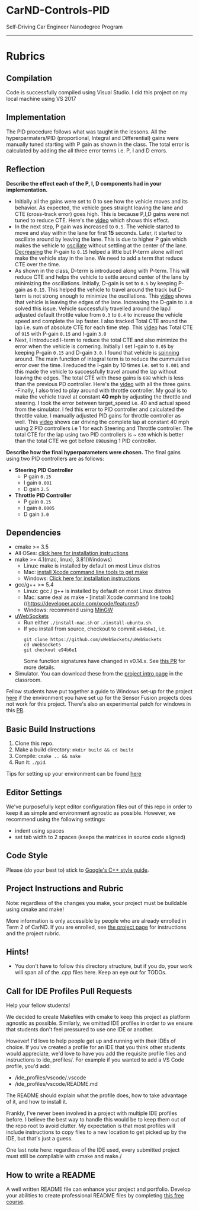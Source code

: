 # CarND-Controls-PID
Self-Driving Car Engineer Nanodegree Program

---
# Rubrics

## Compilation 
Code is successfully compiled using Visual Studio. I did this project on my local machine using VS 2017

## Implementation
The PID procedure follows what was taught in the lessons. All the hyperparmaters/PID (proportional, Integral and Differential) gains were manually tuned starting with P gain as shown in the class. The total error is calculated by adding the all three error terms i.e. P, I and D errors.

## Reflection
**Describe the effect each of the P, I, D components had in your implementation.**
- Initially all the gains were set to 0 to see how the vehicle moves and its behavior. As expected, the vehicle goes straight leaving the lane and CTE (cross-track error) goes high. This is because P,I,D gains were not tuned to reduce CTE. Here's the [video](Videos/P0_I0_D0) which shows this effect.
- In the next step, P gain was increased to `0.5`. The vehicle started to move and stay within the lane for first **15** seconds. Later, it started to oscillate around by leaving the lane. This is due to higher P gain which makes the vehicle to [oscillate](Videos/P_0p5_I0_D0) without settling at the center of the lane. [Decreasing](Videos/P_0p15_I0_D0) the P-gain to `0.15` helped a little but P-term alone will not make the vehicle stay in the lane. We need to add a term that reduce CTE over the time.
- As shown in the class, D-term is introduced along with P-term. This will reduce CTE and helps the vehicle to settle around center of the lane by minimizing the oscillations. Initially, D-gain is set to `0.5` by keeping P-gain as `0.15`. This helped the vehicle to travel around the track but D-term is not strong enough to minimize the oscillations. This [video](Videos/P_0p15_I0_D0p5) shows that vehicle is leaving the edges of the lane. Increasing the D-gain to `3.0` solved this issue. Vehicle successfully travelled around the lap.I adjusted default throttle value from `0.3` to `0.4` to increase the vehicle speed and complete the lap faster. I also tracked Total CTE around the lap i.e. sum of absolute CTE for each time step. This [video](Videos/P_0p15_I0_D3p0_LapCTE_915) has Total CTE of `915` with P-gain `0.15` and I-gain  `3.0`
- Next, I introduced I-term to reduce the total CTE and also minimize the error when the vehicle is cornering. Initially I set I-gain to `0.05` by keeping P-gain `0.15` and D-gain `3.0`. I found that vehicle is [spinning](Videos/P_0p15_I0p05_D3p0) around. The main function of integral term is to reduce the cummulative error over the time. I reduced the I-gain by 10 times i.e. set to `0.001` and this made the vehicle to successfully travel around the lap without leaving the edges. The total CTE with these gains is `698` which is less than the previous PD controller. Here's the [video](P_0p15_I_0p001_D3p0_LapCTE_698_Th_0p4) with all the three gains.
-Finally, I also tried to play around with throttle controller. My goal is to make the vehicle travel at constant **40 mph** by adjusting the throttle and steering. I took the error between target_speed i.e. 40 and actual speed from the simulator. I fed this error to PID controller and calculated the throttle value. I manually adjusted PID gains for throttle controller as well. This [video](Videos/P_0p15_I_0p001_D2p5_Pth_0p15_Ith0p0005_Dth3p0_LapCTE_630_TargetSpd_40) shows car driving the complete lap at constant 40 mph using 2 PID controllers i.e 1 for each Steering and Throttle controller. The total CTE for the lap using two PID controllers is ~ `630` which is better than the total CTE we got before `698`using 1 PID controller.

**Describe how the final hyperparameters were chosen.**
The final gains using two PID controllers are as follows:
- **Steering PID Controller** 
    - P gain `0.15`
    - I gain `0.001`
    - D gain `2.5`
- **Throttle PID Controller**
    - P gain `0.15`
    - I gain `0.0005`
    - D gain `3.0`

## Dependencies

* cmake >= 3.5
 * All OSes: [click here for installation instructions](https://cmake.org/install/)
* make >= 4.1(mac, linux), 3.81(Windows)
  * Linux: make is installed by default on most Linux distros
  * Mac: [install Xcode command line tools to get make](https://developer.apple.com/xcode/features/)
  * Windows: [Click here for installation instructions](http://gnuwin32.sourceforge.net/packages/make.htm)
* gcc/g++ >= 5.4
  * Linux: gcc / g++ is installed by default on most Linux distros
  * Mac: same deal as make - [install Xcode command line tools]((https://developer.apple.com/xcode/features/)
  * Windows: recommend using [MinGW](http://www.mingw.org/)
* [uWebSockets](https://github.com/uWebSockets/uWebSockets)
  * Run either `./install-mac.sh` or `./install-ubuntu.sh`.
  * If you install from source, checkout to commit `e94b6e1`, i.e.
    ```
    git clone https://github.com/uWebSockets/uWebSockets 
    cd uWebSockets
    git checkout e94b6e1
    ```
    Some function signatures have changed in v0.14.x. See [this PR](https://github.com/udacity/CarND-MPC-Project/pull/3) for more details.
* Simulator. You can download these from the [project intro page](https://github.com/udacity/self-driving-car-sim/releases) in the classroom.

Fellow students have put together a guide to Windows set-up for the project [here](https://s3-us-west-1.amazonaws.com/udacity-selfdrivingcar/files/Kidnapped_Vehicle_Windows_Setup.pdf) if the environment you have set up for the Sensor Fusion projects does not work for this project. There's also an experimental patch for windows in this [PR](https://github.com/udacity/CarND-PID-Control-Project/pull/3).

## Basic Build Instructions

1. Clone this repo.
2. Make a build directory: `mkdir build && cd build`
3. Compile: `cmake .. && make`
4. Run it: `./pid`. 

Tips for setting up your environment can be found [here](https://classroom.udacity.com/nanodegrees/nd013/parts/40f38239-66b6-46ec-ae68-03afd8a601c8/modules/0949fca6-b379-42af-a919-ee50aa304e6a/lessons/f758c44c-5e40-4e01-93b5-1a82aa4e044f/concepts/23d376c7-0195-4276-bdf0-e02f1f3c665d)

## Editor Settings

We've purposefully kept editor configuration files out of this repo in order to
keep it as simple and environment agnostic as possible. However, we recommend
using the following settings:

* indent using spaces
* set tab width to 2 spaces (keeps the matrices in source code aligned)

## Code Style

Please (do your best to) stick to [Google's C++ style guide](https://google.github.io/styleguide/cppguide.html).

## Project Instructions and Rubric

Note: regardless of the changes you make, your project must be buildable using
cmake and make!

More information is only accessible by people who are already enrolled in Term 2
of CarND. If you are enrolled, see [the project page](https://classroom.udacity.com/nanodegrees/nd013/parts/40f38239-66b6-46ec-ae68-03afd8a601c8/modules/f1820894-8322-4bb3-81aa-b26b3c6dcbaf/lessons/e8235395-22dd-4b87-88e0-d108c5e5bbf4/concepts/6a4d8d42-6a04-4aa6-b284-1697c0fd6562)
for instructions and the project rubric.

## Hints!

* You don't have to follow this directory structure, but if you do, your work
  will span all of the .cpp files here. Keep an eye out for TODOs.

## Call for IDE Profiles Pull Requests

Help your fellow students!

We decided to create Makefiles with cmake to keep this project as platform
agnostic as possible. Similarly, we omitted IDE profiles in order to we ensure
that students don't feel pressured to use one IDE or another.

However! I'd love to help people get up and running with their IDEs of choice.
If you've created a profile for an IDE that you think other students would
appreciate, we'd love to have you add the requisite profile files and
instructions to ide_profiles/. For example if you wanted to add a VS Code
profile, you'd add:

* /ide_profiles/vscode/.vscode
* /ide_profiles/vscode/README.md

The README should explain what the profile does, how to take advantage of it,
and how to install it.

Frankly, I've never been involved in a project with multiple IDE profiles
before. I believe the best way to handle this would be to keep them out of the
repo root to avoid clutter. My expectation is that most profiles will include
instructions to copy files to a new location to get picked up by the IDE, but
that's just a guess.

One last note here: regardless of the IDE used, every submitted project must
still be compilable with cmake and make./

## How to write a README
A well written README file can enhance your project and portfolio.  Develop your abilities to create professional README files by completing [this free course](https://www.udacity.com/course/writing-readmes--ud777).

